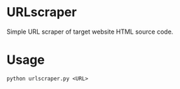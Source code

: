 # URLscraper
Simple URL scraper of target website HTML source code.

# Usage
```
python urlscraper.py <URL>
```
